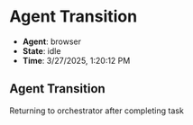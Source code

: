 # Agent Transition

- **Agent**: browser
- **State**: idle
- **Time**: 3/27/2025, 1:20:12 PM

## Agent Transition

Returning to orchestrator after completing task

